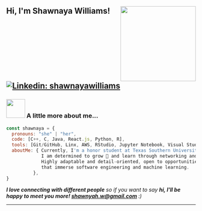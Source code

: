 <h2> Hi, I'm Shawnaya Williams!
<img align='right' src="https://media.giphy.com/media/jIgXf4hgbHCeKiXpvt/giphy.gif" width="200">
</em></p>

[![Linkedin: shawnayawilliams](https://img.shields.io/badge/-shawnayawilliams-blue?style=flat-square&logo=Linkedin&logoColor=white&link=https://www.linkedin.com/in/shawnaya-williams/)](https://www.linkedin.com/in/shawnaya-williams/)


### <img src="https://media.giphy.com/media/VgCDAzcKvsR6OM0uWg/giphy.gif" width="50"> A little more about me...  

```javascript
const shawnaya = {
  pronouns: "she" | "her",
  code: [C++, C, Java, React.js, Python, R],
  tools: [Git/GitHub, Linx, AWS, RStudio, Jupyter Notebook, Visual Studio Code, Docker],
  aboutMe: { Currently, I'm a honor student at Texas Southern University 🐅 pursuing a B.S. in Computer Science 👩🏾‍💻.
             I am determined to grow 🌱 and learn through networking and real-world 🌎experiences.
             Highly adaptable and detail-oriented, open to opportunities to intern in technological areas
             that immerse software engineering and machine learning.
          },
}
```
<em><b>I love connecting with different people</b> so if you want to say <b>hi, I'll be happy to meet you more! shawnyah.w@gmail.com </b> :)</em>

---


  
